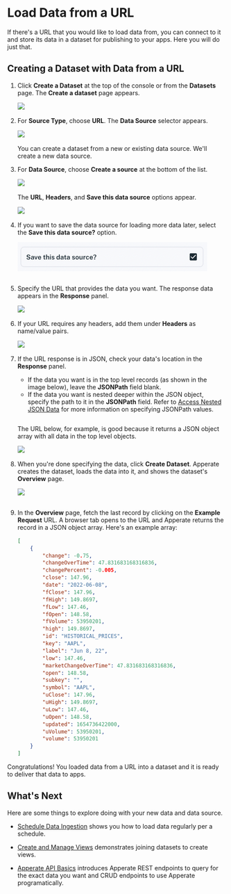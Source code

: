 # Load Data from a URL

If there's a URL that you would like to load data from, you can connect to it and store its data in a dataset for publishing to your apps. Here you will do just that.

## Creating a Dataset with Data from a URL

1. Click **Create a Dataset** at the top of the console or from the **Datasets** page. The **Create a dataset** page appears.

    ![](./loading-data-from-a-url/create-a-dataset.png)

1. For **Source Type**, choose **URL**. The **Data Source** selector appears.

    ![](./loading-data-from-a-url/select-data-source.png)

    You can create a dataset from a new or existing data source. We'll create a new data source.

1. For **Data Source**, choose **Create a source** at the bottom of the list.

    ![](./loading-data-from-a-url/data-source-selector.png)

    The **URL**, **Headers**, and **Save this data source** options appear.

    ![](./loading-data-from-a-url/create-a-url-source-for-dataset.png)

1. If you want to save the data source for loading more data later, select the **Save this data source?** option.

    ![](./loading-data-from-a-url/save-source.png)

    ``` {note} After creating the dataset, the data source will be saved with an auto-generated name. To find the data source, navigate to **Sources** and sort the list by **Last Updated**. The data source should be one most recently updated.
    ```

1. Specify the URL that provides the data you want. The response data appears in the **Response** panel.

    ![](./loading-data-from-a-url/set-url.png)

1. If your URL requires any headers, add them under **Headers** as name/value pairs.

    ![](./loading-data-from-a-url/headers.png)

1. If the URL response is in JSON, check your data's location in the **Response** panel.

    - If the data you want is in the top level records (as shown in the image below), leave the **JSONPath** field blank.
    - If the data you want is nested deeper within the JSON object, specify the path to it in the **JSONPath** field. Refer to [Access Nested JSON Data](./accessing-nested-json-data.md) for more information on specifying JSONPath values.

    ``` {important} For JSON data, Apperate requires an array of objects.
    ```

    The URL below, for example, is good because it returns a JSON object array with all data in the top level objects.

    ![](./loading-data-from-a-url/aapl-chart-data-max-url-data-source.png)

1. When you're done specifying the data, click **Create Dataset**. Apperate creates the dataset, loads the data into it, and shows the dataset's **Overview** page.

    ![](./loading-data-from-a-url/dataset-overview.png)

    ``` {tip} If data ingestion fails or you suspect issues, check the ingestion details in the overview's **Data Jobs**  page or navigate to **Logs**, and check  the **Log Stream** or **Ingestion Logs**. For guidance, see [Monitor Deployments](../administration/monitoring-deployments.md).
    ```

1. In the **Overview** page, fetch the last record by clicking on the **Example Request** URL. A browser tab opens to the URL and Apperate returns the record in a JSON object array. Here's an example array:

    ```json
    [
        {
            "change": -0.75,
            "changeOverTime": 47.831683168316836,
            "changePercent": -0.005,
            "close": 147.96,
            "date": "2022-06-08",
            "fClose": 147.96,
            "fHigh": 149.8697,
            "fLow": 147.46,
            "fOpen": 148.58,
            "fVolume": 53950201,
            "high": 149.8697,
            "id": "HISTORICAL_PRICES",
            "key": "AAPL",
            "label": "Jun 8, 22",
            "low": 147.46,
            "marketChangeOverTime": 47.831683168316836,
            "open": 148.58,
            "subkey": "",
            "symbol": "AAPL",
            "uClose": 147.96,
            "uHigh": 149.8697,
            "uLow": 147.46,
            "uOpen": 148.58,
            "updated": 1654736422000,
            "uVolume": 53950201,
            "volume": 53950201
        }
    ]
    ```

Congratulations! You loaded data from a URL into a dataset and it is ready to deliver that data to apps.

## What's Next

Here are some things to explore doing with your new data and data source.

- [Schedule Data Ingestion](./scheduling-data-ingestion.md) shows you how to load data regularly per a schedule.

- [Create and Manage Views](../managing-your-data/creating-and-managing-views.md) demonstrates joining datasets to create views.

- [Apperate API Basics](../interacting-with-your-data/apperate-api-basics.md) introduces Apperate REST endpoints to query for the exact data you want and CRUD endpoints to use Apperate programatically.